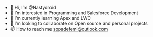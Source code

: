- 👋 Hi, I’m @Nastydroid
- 👀 I’m interested in Programming and Salesforce Development
- 🌱 I’m currently learning Apex and LWC
- 💞️ I’m looking to collaborate on Open source and personal projects
- 📫 How to reach me sopadefemi@outlook.com

<!---
Nastydroid/Nastydroid is a ✨ special ✨ repository because its `README.md` (this file) appears on your GitHub profile.
You can click the Preview link to take a look at your changes.
--->
